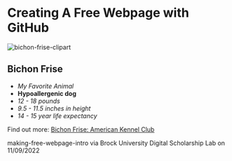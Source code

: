 # **Creating A Free Webpage with GitHub**

![bichon-frise-clipart](https://user-images.githubusercontent.com/103009026/200968009-621775e2-eacb-4030-b2d8-e32474463768.jpg)

**Bichon Frise**
-----------------
 +  *My Favorite Animal*
 +  **Hypoallergenic dog**
 +  *12 - 18 pounds*
 +  *9.5 - 11.5 inches in height*
 +  *14 - 15 year life expectancy*
 
 Find out more:
 [Bichon Frise: American Kennel Club](https://www.akc.org/dog-breeds/bichon-frise/)


 making-free-webpage-intro via
Brock University Digital Scholarship Lab on 11/09/2022
